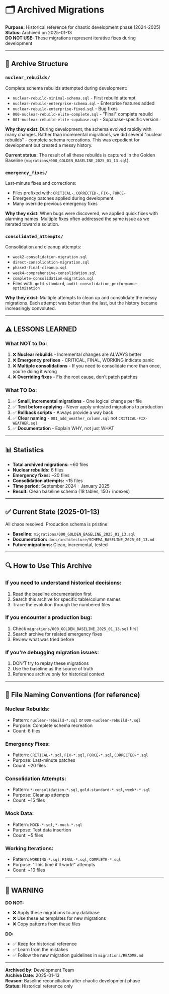 # 🗂️ Archived Migrations

**Purpose:** Historical reference for chaotic development phase (2024-2025)  
**Status:** Archived on 2025-01-13  
**DO NOT USE:** These migrations represent iterative fixes during development

---

## **📁 Archive Structure**

### **`nuclear_rebuilds/`**
Complete schema rebuilds attempted during development:
- `nuclear-rebuild-minimal-schema.sql` - First rebuild attempt
- `nuclear-rebuild-enterprise-schema.sql` - Enterprise features added
- `nuclear-rebuild-enterprise-fixed.sql` - Bug fixes
- `000-nuclear-rebuild-elite-complete.sql` - "Final" complete rebuild
- `001-nuclear-rebuild-elite-supabase.sql` - Supabase-specific version

**Why they exist:**
During development, the schema evolved rapidly with many changes. Rather than incremental migrations, we did several "nuclear rebuilds" - complete schema recreations. This was expedient for development but created a messy history.

**Current status:**
The result of all these rebuilds is captured in the Golden Baseline (`migrations/000_GOLDEN_BASELINE_2025_01_13.sql`).

### **`emergency_fixes/`**
Last-minute fixes and corrections:
- Files prefixed with: `CRITICAL-`, `CORRECTED-`, `FIX-`, `FORCE-`
- Emergency patches applied during development
- Many override previous emergency fixes

**Why they exist:**
When bugs were discovered, we applied quick fixes with alarming names. Multiple fixes often addressed the same issue as we iterated toward a solution.

### **`consolidated_attempts/`**
Consolidation and cleanup attempts:
- `week2-consolidation-migration.sql`
- `direct-consolidation-migration.sql`
- `phase3-final-cleanup.sql`
- `week4-comprehensive-consolidation.sql`
- `complete-consolidation-migration.sql`
- Files with: `gold-standard`, `audit-consolidation`, `performance-optimization`

**Why they exist:**
Multiple attempts to clean up and consolidate the messy migrations. Each attempt was better than the last, but the history became increasingly convoluted.

---

## **⚠️ LESSONS LEARNED**

### **What NOT to Do:**
1. ❌ **Nuclear rebuilds** - Incremental changes are ALWAYS better
2. ❌ **Emergency prefixes** - CRITICAL, FINAL, WORKING indicate panic
3. ❌ **Multiple consolidations** - If you need to consolidate more than once, you're doing it wrong
4. ❌ **Overriding fixes** - Fix the root cause, don't patch patches

### **What TO Do:**
1. ✅ **Small, incremental migrations** - One logical change per file
2. ✅ **Test before applying** - Never apply untested migrations to production
3. ✅ **Rollback scripts** - Always provide a way back
4. ✅ **Clear naming** - `001_add_weather_column.sql` not `CRITICAL-FIX-WEATHER.sql`
5. ✅ **Documentation** - Explain WHY, not just WHAT

---

## **📊 Statistics**

- **Total archived migrations:** ~60 files
- **Nuclear rebuilds:** 6 files
- **Emergency fixes:** ~20 files
- **Consolidation attempts:** ~15 files
- **Time period:** September 2024 - January 2025
- **Result:** Clean baseline schema (18 tables, 150+ indexes)

---

## **✅ Current State (2025-01-13)**

All chaos resolved. Production schema is pristine:
- **Baseline:** `migrations/000_GOLDEN_BASELINE_2025_01_13.sql`
- **Documentation:** `docs/architecture/SCHEMA_BASELINE_2025_01_13.md`
- **Future migrations:** Clean, incremental, tested

---

## **🔍 How to Use This Archive**

### **If you need to understand historical decisions:**
1. Read the baseline documentation first
2. Search this archive for specific table/column names
3. Trace the evolution through the numbered files

### **If you encounter a production bug:**
1. Check `migrations/000_GOLDEN_BASELINE_2025_01_13.sql` first
2. Search archive for related emergency fixes
3. Review what was tried before

### **If you're debugging migration issues:**
1. DON'T try to replay these migrations
2. Use the baseline as the source of truth
3. Reference archive only for historical context

---

## **📝 File Naming Conventions (for reference)**

### **Nuclear Rebuilds:**
- Pattern: `nuclear-rebuild-*.sql` or `000-nuclear-rebuild-*.sql`
- Purpose: Complete schema recreation
- Count: 6 files

### **Emergency Fixes:**
- Pattern: `CRITICAL-*.sql`, `FIX-*.sql`, `FORCE-*.sql`, `CORRECTED-*.sql`
- Purpose: Last-minute patches
- Count: ~20 files

### **Consolidation Attempts:**
- Pattern: `*-consolidation-*.sql`, `gold-standard-*.sql`, `week*-*.sql`
- Purpose: Cleanup attempts
- Count: ~15 files

### **Mock Data:**
- Pattern: `MOCK-*.sql`, `*-mock-*.sql`
- Purpose: Test data insertion
- Count: ~5 files

### **Working Iterations:**
- Pattern: `WORKING-*.sql`, `FINAL-*.sql`, `COMPLETE-*.sql`
- Purpose: "This time it'll work!" attempts
- Count: ~10 files

---

## **🚨 WARNING**

**DO NOT:**
- ❌ Apply these migrations to any database
- ❌ Use these as templates for new migrations
- ❌ Copy patterns from these files

**DO:**
- ✅ Keep for historical reference
- ✅ Learn from the mistakes
- ✅ Follow the new migration guidelines in `migrations/README.md`

---

**Archived by:** Development Team  
**Archive Date:** 2025-01-13  
**Reason:** Baseline reconciliation after chaotic development phase  
**Status:** Historical reference only
